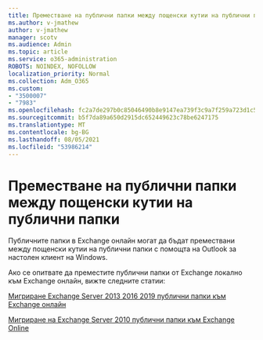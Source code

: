```yaml
---
title: Преместване на публични папки между пощенски кутии на публични папки
ms.author: v-jmathew
author: v-jmathew
manager: scotv
ms.audience: Admin
ms.topic: article
ms.service: o365-administration
ROBOTS: NOINDEX, NOFOLLOW
localization_priority: Normal
ms.collection: Adm_O365
ms.custom:
- "3500007"
- "7983"
ms.openlocfilehash: fc2a7de297b0c85046490b8e9147ea739f3c9a7f259a723d1c5ab95d57006fbb
ms.sourcegitcommit: b5f7da89a650d2915dc652449623c78be6247175
ms.translationtype: MT
ms.contentlocale: bg-BG
ms.lasthandoff: 08/05/2021
ms.locfileid: "53986214"
---
```

# <a name="move-public-folders-between-public-folder-mailboxes"></a>Преместване на публични папки между пощенски кутии на публични папки

Публичните папки в Exchange онлайн могат да бъдат премествани между пощенски кутии на публични папки с помощта на Outlook за настолен клиент на Windows.

Ако се опитвате да преместите публични папки от Exchange локално към Exchange онлайн, вижте следните статии:

[Мигриране Exchange Server 2013 2016 2019 публични папки към Exchange онлайн](https://aka.ms/ModernPFToEXO)

[Мигриране на Exchange Server 2010 публични папки към Exchange Online](https://aka.ms/LegacyPFToEXO)

